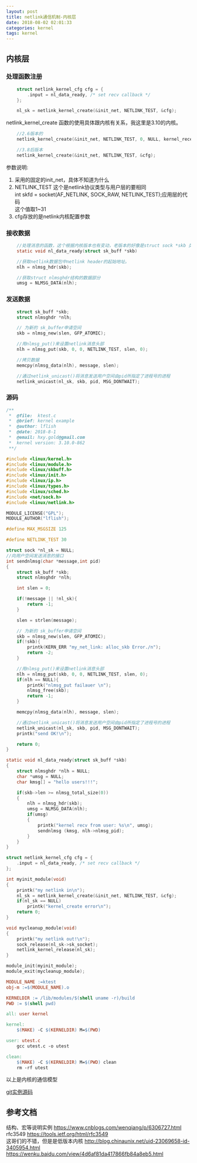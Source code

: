 ```yaml
---
layout: post
title: netlink通信机制-内核层
date: 2018-08-02 02:01:33
categories: kernel
tags: kernel
---
```

## 内核层

### 处理函数注册

```c
	struct netlink_kernel_cfg cfg = {
		.input = nl_data_ready, /* set recv callback */
	};

	nl_sk = netlink_kernel_create(&init_net, NETLINK_TEST, &cfg);
```

netlink_kernel_create 函数的使用具体跟内核有关系，我这里是3.10的内核。
```c
	//2.6版本的 
	netlink_kernel_create(&init_net, NETLINK_TEST, 0, NULL, kernel_receive, THIS_MODULE); 

	//3.8后版本
	netlink_kernel_create(&init_net, NETLINK_TEST, &cfg);
```

参数说明:   
1. 采用的固定的init_net，具体不知道为什么  
2. NETLINK_TEST 这个是netlink协议类型与用户层的要相同    
    int skfd = socket(AF_NETLINK, SOCK_RAW, NETLINK_TEST);应用层的代码    					      
    这个值取1~31            			  						
3. cfg存放的是netlink内核配置参数  

### 接收数据

```c
	//处理消息的函数，这个根据内核版本也有变动，老版本的好像是struct sock *skb 类型
	static void nl_data_ready(struct sk_buff *skb)

	//获取netlink数据包中netlink header的起始地址。
	nlh = nlmsg_hdr(skb);

	//获取struct nlmsghdr结构的数据部分
	umsg = NLMSG_DATA(nlh);
```

### 发送数据
```c
	struct sk_buff *skb;
	struct nlmsghdr *nlh;

	// 为新的 sk_buffer申请空间
	skb = nlmsg_new(slen, GFP_ATOMIC);

	//用nlmsg_put()来设置netlink消息头部
	nlh = nlmsg_put(skb, 0, 0, NETLINK_TEST, slen, 0);

	//拷贝数据
	memcpy(nlmsg_data(nlh), message, slen);

	//通过netlink_unicast()将消息发送用户空间由pid所指定了进程号的进程
	netlink_unicast(nl_sk, skb, pid, MSG_DONTWAIT);
```

### 源码
```c
/**
 *	@file:	ktest.c
 *	@brief: kernel example
 *	@author: lflish
 *	@date: 2018-8-1
 *	@email:	hxy.gold@gmail.com
 *	kernel version:	3.10.0-862	
 **/

#include <linux/kernel.h>
#include <linux/module.h>
#include <linux/skbuff.h>
#include <linux/init.h>
#include <linux/ip.h>
#include <linux/types.h>
#include <linux/sched.h>
#include <net/sock.h>
#include <linux/netlink.h>

MODULE_LICENSE("GPL");
MODULE_AUTHOR("lflish");

#define MAX_MSGSIZE 125

#define NETLINK_TEST 30

struct sock *nl_sk = NULL;
//向用户空间发送消息的接口
int sendnlmsg(char *message,int pid)
{
    struct sk_buff *skb;
    struct nlmsghdr *nlh;

    int slen = 0;

    if(!message || !nl_sk){
        return -1;
    }

    slen = strlen(message);

    // 为新的 sk_buffer申请空间
    skb = nlmsg_new(slen, GFP_ATOMIC);
    if(!skb){
        printk(KERN_ERR "my_net_link: alloc_skb Error./n");
        return -2;
    }

    //用nlmsg_put()来设置netlink消息头部
    nlh = nlmsg_put(skb, 0, 0, NETLINK_TEST, slen, 0);
	if(nlh == NULL){
		printk("nlmsg_put failauer \n");
		nlmsg_free(skb);
		return -1;
	}

    memcpy(nlmsg_data(nlh), message, slen);

    //通过netlink_unicast()将消息发送用户空间由pid所指定了进程号的进程
    netlink_unicast(nl_sk, skb, pid, MSG_DONTWAIT);
    printk("send OK!\n");

    return 0;
}

static void nl_data_ready(struct sk_buff *skb)
{
    struct nlmsghdr *nlh = NULL;
    char *umsg = NULL;
    char kmsg[] = "hello users!!!";

    if(skb->len >= nlmsg_total_size(0))
    {   
        nlh = nlmsg_hdr(skb);
        umsg = NLMSG_DATA(nlh);
        if(umsg)
        {   
            printk("kernel recv from user: %s\n", umsg);
            sendnlmsg (kmsg, nlh->nlmsg_pid);
        }   
    }   
}

struct netlink_kernel_cfg cfg = {
	.input = nl_data_ready, /* set recv callback */
};

int myinit_module(void)
{
    printk("my netlink in\n");
    nl_sk = netlink_kernel_create(&init_net, NETLINK_TEST, &cfg);
	if(nl_sk == NULL)
		printk("kernel_create error\n");
    return 0;
}

void mycleanup_module(void)
{
    printk("my netlink out!\n");
    sock_release(nl_sk->sk_socket);
	netlink_kernel_release(nl_sk);
}

module_init(myinit_module);
module_exit(mycleanup_module);
```

```Makefile
MODULE_NAME :=ktest
obj-m :=$(MODULE_NAME).o

KERNELDIR := /lib/modules/$(shell uname -r)/build
PWD := $(shell pwd)

all: user kernel

kernel:
    $(MAKE) -C $(KERNELDIR) M=$(PWD)

user: utest.c
    gcc utest.c -o utest

clean:
    $(MAKE) -C $(KERNELDIR) M=$(PWD) clean
    rm -rf utest
```

以上是内核的通信模型  

[git实例源码](https://gist.github.com/lflish/15e85da8bb9200794255439d0563b195)

## 参考文档   
结构、宏等说明实例 https://www.cnblogs.com/wenqiang/p/6306727.html   
rfc3549 https://tools.ietf.org/html/rfc3549   
这哥们的不错，但是是低版本内核 http://blog.chinaunix.net/uid-23069658-id-3405954.html
https://wenku.baidu.com/view/4d6af81da417866fb84a8eb5.html